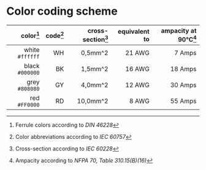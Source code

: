 # Color coding scheme

color[^1]       | code[^2]  | cross-section[^3] | equivalent to | ampacity at 90°C[^4] |
---------------:|----------:|------------------:|--------------:|---------------------:|
white `#ffffff` | WH        |  0,5mm^2          | 21 AWG        |  7 Amps              |
black `#000000` | BK        |  1,5mm^2          | 16 AWG        | 18 Amps              |
grey  `#808080` | GY        |  4,0mm^2          | 12 AWG        | 30 Amps              |
red   `#FF0000` | RD        | 10,0mm^2          |  8 AWG        | 55 Amps              |



[^1]: Ferrule colors according to *DIN 46228*
[^2]: Color abbreviations according to *IEC 60757*
[^3]: Cross-section according to *IEC 60228*
[^4]: Ampacity according to *NFPA 70, Table 310.15(B)(16)*
